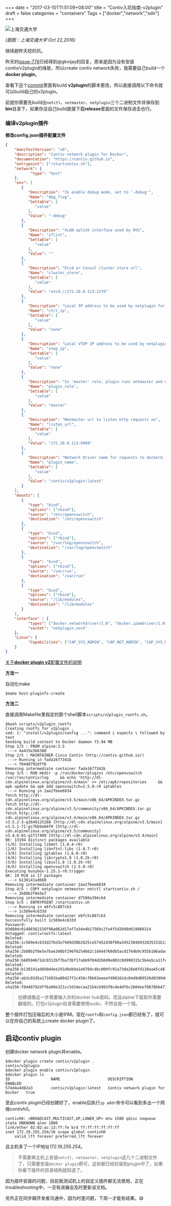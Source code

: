 +++
date = "2017-03-10T11:51:09+08:00"
title = "Contiv入坑指南-v2plugin"
draft = false
categories = "containers"
Tags = ["docker","network","sdn"]
+++

![上海交通大学](http://olz1di9xf.bkt.clouddn.com/20161022082.jpg)

*(题图：上海交通大学 Oct 22,2016)*

继续趟昨天挖的坑。

昨天的[issue-776](https://github.com/contiv/netplugin/issues/776)已经得到@gkvijay的回复，原来是因为没有安装contiv/v2plugin的缘故，所以create contiv network失败，我需要自己build一个**docker plugin**。

查看下这个[commit](https://github.com/contiv/netplugin/commit/8afd1b7718c8424a876760d18484124e0aad3557)里面有build **v2plugin**的脚本更改，所以直接调用以下命令就可以build自己的v2plugin。

前提你需要先build出`netctl`、`netmaster`、`netplugin`三个二进制文件并保存到**bin**目录下，如果你没自己build直接下载**release**里面的文件保存进去也行。

### 编译v2plugin插件

**修改config.json插件配置文件**

```Json
{
    "manifestVersion": "v0",
    "description": "Contiv network plugin for Docker",
    "documentation": "https://contiv.github.io",
    "entrypoint": ["/startcontiv.sh"],
    "network": {
           "type": "host"
    },
    "env": [
       {
          "Description": "To enable debug mode, set to '-debug'",
          "Name": "dbg_flag",
          "Settable": [
             "value"
          ],
          "Value": "-debug"
       },
       {
          "Description": "VLAN uplink interface used by OVS",
          "Name": "iflist",
          "Settable": [
             "value"
          ],
          "Value": ""
       },
       {
          "Description": "Etcd or Consul cluster store url",
          "Name": "cluster_store",
          "Settable": [
             "value"
          ],
          "Value": "etcd://172.20.0.113:2379"
       },
       {
          "Description": "Local IP address to be used by netplugin for control communication",
          "Name": "ctrl_ip",
          "Settable": [
             "value"
          ],
          "Value": "none"
       },
       {
          "Description": "Local VTEP IP address to be used by netplugin",
          "Name": "vtep_ip",
          "Settable": [
             "value"
          ],
          "Value": "none"
       },
       {
          "Description": "In 'master' role, plugin runs netmaster and netplugin",
          "Name": "plugin_role",
          "Settable": [
             "value"
          ],
          "Value": "master"
       },
       {
          "Description": "Netmaster url to listen http requests on",
          "Name": "listen_url",
          "Settable": [
             "value"
          ],
          "Value": "172.20.0.113:9999"
       },
       {
          "Description": "Network Driver name for requests to dockerd. Should be same as name:tag of the plugin",
          "Name": "plugin_name",
          "Settable": [
             "value"
          ],
          "Value": "contiv/v2plugin:latest"
       }
    ],
    "mounts": [
       {
          "type": "bind",
          "options": ["rbind"],
          "source": "/etc/openvswitch",
          "destination": "/etc/openvswitch"
       },
       {
          "type": "bind",
          "options": ["rbind"],
          "source": "/var/log/openvswitch",
          "destination": "/var/log/openvswitch"
       },
       {
          "type": "bind",
          "options": ["rbind"],
          "source": "/var/run",
          "destination": "/var/run"
       },
       {
          "type": "bind",
          "options": ["rbind"],
          "source": "/lib/modules",
          "destination": "/lib/modules"
       }
    ],
    "interface" : {
          "types": ["docker.networkdriver/1.0", "docker.ipamdriver/1.0"],
          "socket": "netplugin.sock"
    },
    "Linux": {
          "Capabilities": ["CAP_SYS_ADMIN", "CAP_NET_ADMIN", "CAP_SYS_MODULE"]
    }
}
```

[关于**docker plugin v2**配置文件的说明](https://github.com/docker/docker/blob/master/docs/extend/config.md)

**方法一**

自动化make

```
$make host-pluginfs-create
```

**方法二**

直接调用Makefile里指定的那个shell脚本`scripts/v2plugin_rootfs.sh`。

```Shell
$bash scripts/v2plugin_rootfs
Creating rootfs for v2plugin ,
sed: 1: "install/v2plugin/config ...": command i expects \ followed by text
Sending build context to Docker daemon 73.94 MB
Step 1/5 : FROM alpine:3.5
 ---> 4a415e366388
Step 2/5 : MAINTAINER Cisco Contiv (http://contiv.github.io/)
 ---> Running in fada1677341b
 ---> f0440792dff6
Removing intermediate container fada1677341b
Step 3/5 : RUN mkdir -p /run/docker/plugins /etc/openvswitch /var/run/contiv/log     && echo 'http://dl-cdn.alpinelinux.org/alpine/v3.4/main' >> /etc/apk/repositories     && apk update && apk add openvswitch=2.5.0-r0 iptables
 ---> Running in 2ae2fbee6834
fetch http://dl-cdn.alpinelinux.org/alpine/v3.5/main/x86_64/APKINDEX.tar.gz
fetch http://dl-cdn.alpinelinux.org/alpine/v3.5/community/x86_64/APKINDEX.tar.gz
fetch http://dl-cdn.alpinelinux.org/alpine/v3.4/main/x86_64/APKINDEX.tar.gz
v3.5.2-3-g3649125268 [http://dl-cdn.alpinelinux.org/alpine/v3.5/main]
v3.5.1-71-gc7bb9a04f0 [http://dl-cdn.alpinelinux.org/alpine/v3.5/community]
v3.4.6-81-g1f1f409 [http://dl-cdn.alpinelinux.org/alpine/v3.4/main]
OK: 13194 distinct packages available
(1/6) Installing libmnl (1.0.4-r0)
(2/6) Installing libnftnl-libs (1.0.7-r0)
(3/6) Installing iptables (1.6.0-r0)
(4/6) Installing libcrypto1.0 (1.0.2k-r0)
(5/6) Installing libssl1.0 (1.0.2k-r0)
(6/6) Installing openvswitch (2.5.0-r0)
Executing busybox-1.25.1-r0.trigger
OK: 19 MiB in 17 packages
 ---> b130141ad660
Removing intermediate container 2ae2fbee6834
Step 4/5 : COPY netplugin netmaster netctl startcontiv.sh /
 ---> 2b88b2f8e5e7
Removing intermediate container d7580a394c64
Step 5/5 : ENTRYPOINT /startcontiv.sh
 ---> Running in e6fc5c887cb3
 ---> 1c569e4c633d
Removing intermediate container e6fc5c887cb3
Successfully built 1c569e4c633d
Password:
03d60dc01488362156f98a062d17af7a34e4b17569c2fe4f5d2048d619860314
Untagged: contivrootfs:latest
Deleted: sha256:1c569e4c633d27bd3e79d9d30b2825ce57452d30f90a3452304b932835331b13
Deleted: sha256:2b88b2f8e5e7bae348bf296f6254662c1d444760db5acd1764b9c955b106adad
Deleted: sha256:b60594671dc9312bf7ba73bf17abb9704d2b0d0e802c0d990315c5b4a5ca11fe
Deleted: sha256:b130141ad660d4ee291d9eb9a1e0704c4bc009fc91a73de28e8fd110aa45c481
Deleted: sha256:ab3c02d5a171681ba00d27f2c456cf8b63eeeaf408161dc84d9d89526d0399de
Deleted: sha256:f0440792dff6a89e321cc5d34ecaa21b4cb993f0c4e4df6c2b04eef8878bb471
```

> 创建镜像这一步需要输入你的docker hub密码。而且alpine下载软件需要翻墙的。打包v2plugin目录需要使用sudo，不然会报一个错。

整个插件打包压缩后的大小是91M。现在`rootfs`和`config.json`都已经有了，就可以在你自己的系统上create docker plugin了。

## 启动contiv plugin

创建docker network plugin并enable。

```Shell
$docker plugin create contiv/v2plugin .
contiv/v2plugin
$docker plugin enable contiv/v2plugin
$docker plugin ls
ID                  NAME                     DESCRIPTION                        ENABLED
574d4a4d82a3        contiv/v2plugin:latest   Contiv network plugin for Docker   true
```

至此*contiv plugin*已经创建好了，enable后执行`ip addr`命令可以看到多出一个网络*contivh0*。

```
contivh0: <BROADCAST,MULTICAST,UP,LOWER_UP> mtu 1500 qdisc noqueue state UNKNOWN qlen 1000
link/ether 02:02:ac:13:ff:fe brd ff:ff:ff:ff:ff:ff
inet 172.19.255.254/16 scope global contivh0
	valid_lft forever preferred_lft forever
```

且主机多了一个IP地址*172.19.255.254*。

> 不需要再主机上安装`netctl`、`netmaster`、`netplugin`这几个二进制文件了，只需要安装`docker plugin`即可，这些都已经封装到plugin中了，如果你看下插件的目录结构就知道了。

因为插件安装的问题，目前我测试机上的自定义插件都无法使用，正在troubleshooting中，一旦有进展会及时更新该文档。

另外正在同步跟开发者沟通中，因为时差问题，下周一才能有结果。😪